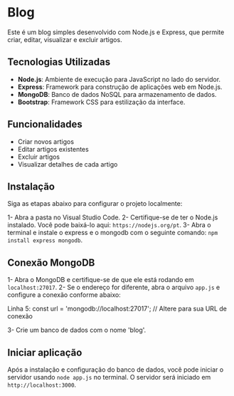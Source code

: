 # Blog

Este é um blog simples desenvolvido com Node.js e Express, que permite criar, editar, visualizar e excluir artigos.

## Tecnologias Utilizadas

- **Node.js**: Ambiente de execução para JavaScript no lado do servidor.
- **Express**: Framework para construção de aplicações web em Node.js.
- **MongoDB**: Banco de dados NoSQL para armazenamento de dados.
- **Bootstrap**: Framework CSS para estilização da interface.

## Funcionalidades

- Criar novos artigos
- Editar artigos existentes
- Excluir artigos
- Visualizar detalhes de cada artigo

## Instalação

Siga as etapas abaixo para configurar o projeto localmente:

1- Abra a pasta no Visual Studio Code.
2- Certifique-se de ter o Node.js instalado. Você pode baixá-lo aqui: `https://nodejs.org/pt`.
3- Abra o terminal e instale o express e o mongodb com o seguinte comando: `npm install express mongodb`.

## Conexão MongoDB

1- Abra o MongoDB e certifique-se de que ele está rodando em `localhost:27017`.
2- Se o endereço for diferente, abra o arquivo `app.js` e configure a conexão conforme abaixo:

Linha 5:
const url = 'mongodb://localhost:27017'; // Altere para sua URL de conexão

3- Crie um banco de dados com o nome 'blog'.

## Iniciar aplicação

Após a instalação e configuração do banco de dados, você pode iniciar o servidor usando `node app.js` no terminal.
O servidor será iniciado em `http://localhost:3000`.